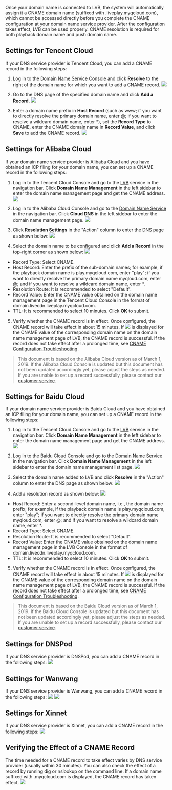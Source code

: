 Once your domain name is connected to LVB, the system will automatically assign it a CNAME domain name (suffixed with .liveplay.myqcloud.com), which cannot be accessed directly before you complete the CNAME configuration at your domain name service provider. After the configuration takes effect, LVB can be used properly. CNAME resolution is required for both playback domain name and push domain name.

## Settings for Tencent Cloud
If your DNS service provider is Tencent Cloud, you can add a CNAME record in the following steps:
1. Log in to the [Domain Name Service Console](https://console.cloud.tencent.com/domain) and click **Resolve** to the right of the domain name for which you want to add a CNAME record.
![](https://main.qcloudimg.com/raw/418d01dad6a985c9f43995aafe48c95b.png)

2. Go to the DNS page of the specified domain name and click **Add a Record**.
![](https://main.qcloudimg.com/raw/d0448ff0f3a6c74706e5e70dd8a52f53.png)
3. Enter a domain name prefix in **Host Record** (such as www; if you want to directly resolve the primary domain name, enter @; if you want to resolve a wildcard domain name, enter \*), set the **Record Type** to CNAME, enter the CNAME domain name in **Record Value**, and click **Save** to add the CNAME record.
![](https://main.qcloudimg.com/raw/b734c87a34556a2be4bf3144d1549a50.png)

## Settings for Alibaba Cloud
If your domain name service provider is Alibaba Cloud and you have obtained an ICP filing for your domain name, you can set up a CNAME record in the following steps:
1. Log in to the Tencent Cloud Console and go to the [LVB](https://console.cloud.tencent.com/live) service in the navigation bar. Click **Domain Name Management** in the left sidebar to enter the domain name management page and get the CNAME address.
![](https://main.qcloudimg.com/raw/2fe116b9f76a910c84f162f9e80baf04.png)

2. Log in to the Alibaba Cloud Console and go to the [Domain Name Service](https://dns.console.aliyun.com/#/dns/domainList) in the navigation bar. Click **Cloud DNS** in the left sidebar to enter the domain name management page.
![](https://main.qcloudimg.com/raw/bd8dd79b92fd4e1200f76df1366dc47e.png)

3. Click **Resolution Settings** in the "Action" column to enter the DNS page as shown below:
![](https://main.qcloudimg.com/raw/af1df31710fa114949efdc334678308f.png)

4. Select the domain name to be configured and click **Add a Record** in the top-right corner as shown below:
![](https://main.qcloudimg.com/raw/2f3b789874c7c7968679e6282c14f260.png)

 - Record Type: Select CNAME.
 - Host Record: Enter the prefix of the sub-domain names; for example, if the playback domain name is play.myqcloud.com, enter "play"; if you want to directly resolve the primary domain name myqloud.com, enter @; and if you want to resolve a wildcard domain name, enter \*.
 - Resolution Route: It is recommended to select "Default".
 - Record Value: Enter the CNAME value obtained on the domain name management page in the Tencent Cloud Console in the format of domain.livecdn.liveplay.myqcloud.com.
 - TTL: It is recommended to select 10 minutes.
Click **OK** to submit.

5. Verify whether the CNAME record is in effect. Once configured, the CNAME record will take effect in about 15 minutes. If <img src="https://main.qcloudimg.com/raw/8283d3a1d6e6993df5b81f5034b3bbb9.png"  style="margin:0;"> is displayed for the CNAME value of the corresponding domain name on the domain name management page of LVB, the CNAME record is successful. If the record does not take effect after a prolonged time, see [CNAME Configuration Troubleshooting](https://cloud.tencent.com/document/product/267/30010#.E9.85.8D.E7.BD.AE.E5.AE.8C.E6.88.90-cname-.E5.90.8E.EF.BC.8C.E4.BE.9D.E6.97.A7.E6.98.BE.E7.A4.BA-cname-.E6.9C.AA.E9.85.8D.E7.BD.AE.E6.98.AF.E4.BB.80.E4.B9.88.E5.8E.9F.E5.9B.A0.EF.BC.9F).

> This document is based on the Alibaba Cloud version as of March 1, 2019. If the Alibaba Cloud Console is updated but this document has not been updated accordingly yet, please adjust the steps as needed. If you are unable to set up a record successfully, please contact our [customer service](https://cloud.tencent.com/about/connect).

## Settings for Baidu Cloud
If your domain name service provider is Baidu Cloud and you have obtained an ICP filing for your domain name, you can set up a CNAME record in the following steps:
1. Log in to the Tencent Cloud Console and go to the [LVB](https://console.cloud.tencent.com/live) service in the navigation bar. Click **Domain Name Management** in the left sidebar to enter the domain name management page and get the CNAME address.
![](https://main.qcloudimg.com/raw/d5e022e12c9904cb482fb469dd73510b.png)

2. Log in to the Baidu Cloud Console and go to the [Domain Name Service](https://console.bce.baidu.com/bcd/?_=1550137564099#/bcd/manage/list) in the navigation bar. Click **Domain Name Management** in the left sidebar to enter the domain name management list page.
![](https://main.qcloudimg.com/raw/3e992eb24f22f68f36cb987813a1b6cd.png)

3. Select the domain name added to LVB and click **Resolve** in the "Action" column to enter the DNS page as shown below:
![](https://main.qcloudimg.com/raw/f139c87b258c48981075de341c92e603.png)

4. Add a resolution record as shown below:
![](https://main.qcloudimg.com/raw/e7c11bc00e33e59676eb2945f1a4f963.png)
 - Host Record: Enter a second-level domain name, i.e., the domain name prefix; for example, if the playback domain name is play.myqcloud.com, enter "play"; if you want to directly resolve the primary domain name myqloud.com, enter @; and if you want to resolve a wildcard domain name, enter \*.
 - Record Type: Select CNAME.
 - Resolution Route: It is recommended to select "Default".
 - Record Value: Enter the CNAME value obtained on the domain name management page in the LVB Console in the format of domain.livecdn.liveplay.myqcloud.com.
 - TTL: It is recommended to select 10 minutes.
Click **OK** to submit.

5. Verify whether the CNAME record is in effect. Once configured, the CNAME record will take effect in about 15 minutes. If <img src="https://main.qcloudimg.com/raw/8283d3a1d6e6993df5b81f5034b3bbb9.png"  style="margin:0;"> is displayed for the CNAME value of the corresponding domain name on the domain name management page of LVB, the CNAME record is successful. If the record does not take effect after a prolonged time, see [CNAME Configuration Troubleshooting](https://cloud.tencent.com/document/product/267/30010#.E9.85.8D.E7.BD.AE.E5.AE.8C.E6.88.90-cname-.E5.90.8E.EF.BC.8C.E4.BE.9D.E6.97.A7.E6.98.BE.E7.A4.BA-cname-.E6.9C.AA.E9.85.8D.E7.BD.AE.E6.98.AF.E4.BB.80.E4.B9.88.E5.8E.9F.E5.9B.A0.EF.BC.9F).

> This document is based on the Baidu Cloud version as of March 1, 2019. If the Baidu Cloud Console is updated but this document has not been updated accordingly yet, please adjust the steps as needed. If you are unable to set up a record successfully, please contact our [customer service](https://cloud.tencent.com/about/connect).

## Settings for DNSPod
If your DNS service provider is DNSPod, you can add a CNAME record in the following steps:
![](https://main.qcloudimg.com/raw/c78f494c6b550562ddb49a255f1caf0d.png)

## Settings for Wanwang
If your DNS service provider is Wanwang, you can add a CNAME record in the following steps:
![](https://main.qcloudimg.com/raw/2d5e7afc347f2dd549c2e83c5e2c3f46.png)
![](https://main.qcloudimg.com/raw/0640d16350ad8d8e54ff5d8cf2230c8b.png)



## Settings for Xinnet
If your DNS service provider is Xinnet, you can add a CNAME record in the following steps:
![](https://main.qcloudimg.com/raw/caaa0fb6c0af5d58cc8012e9d090b5b9.png)


## Verifying the Effect of a CNAME Record
The time needed for a CNAME record to take effect varies by DNS service provider (usually within 30 minutes). You can also check the effect of a record by running dig or nslookup on the command line. If a domain name suffixed with .myqcloud.com is displayed, the CNAME record has taken effect.
![](https://main.qcloudimg.com/raw/cc49dc693d41eefdc0130f0b8b3439e1.png)
